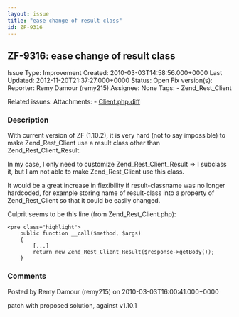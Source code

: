 ```yaml
---
layout: issue
title: "ease change of result class"
id: ZF-9316
---
```


ZF-9316: ease change of result class
------------------------------------

 Issue Type: Improvement Created: 2010-03-03T14:58:56.000+0000 Last Updated: 2012-11-20T21:37:27.000+0000 Status: Open Fix version(s): 
 Reporter:  Remy Damour (remy215)  Assignee:  None  Tags: - Zend\_Rest\_Client
 
 Related issues: 
 Attachments: - [Client.php.diff](/issues/secure/attachment/12824/Client.php.diff)
 
### Description

With current version of ZF (1.10.2), it is very hard (not to say impossible) to make Zend\_Rest\_Client use a result class other than Zend\_Rest\_Client\_Result.

In my case, I only need to customize Zend\_Rest\_Client\_Result => I subclass it, but I am not able to make Zend\_Rest\_Client use this class.

It would be a great increase in flexibility if result-classname was no longer hardcoded, for example storing name of result-class into a property of Zend\_Rest\_Client so that it could be easily changed.

Culprit seems to be this line (from Zend\_Rest\_Client.php):

 
    <pre class="highlight">
        public function __call($method, $args)
        {
            [...]
            return new Zend_Rest_Client_Result($response->getBody());
        }


 

 

### Comments

Posted by Remy Damour (remy215) on 2010-03-03T16:00:41.000+0000

patch with proposed solution, against v1.10.1

 

 